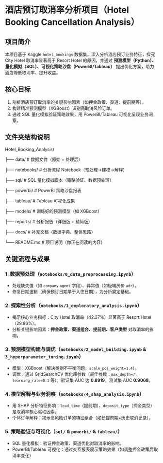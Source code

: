 # 酒店预订取消率分析项目（Hotel Booking Cancellation Analysis）

## 项目简介  
本项目基于 Kaggle `hotel_bookings` 数据集，深入分析酒店预订业务特征，探究 City Hotel 取消率显著高于 Resort Hotel 的原因，并通过 **预测模型（Python）、量化模拟（SQL）、可视化策略沙盘（PowerBI/Tableau）** 提出优化方案，助力酒店降低取消率、提升收益。  


## 核心目标  
1. 剖析酒店预订取消率的关键影响因素（如押金政策、渠道、提前期等）。  
2. 构建精准预测模型（XGBoost）识别高取消风险订单。  
3. 通过 SQL 量化模拟验证策略效果，用 PowerBI/Tableau 可视化呈现业务洞察。  



## 文件夹结构说明  
Hotel_Booking_Analysis/

├── data/ # 数据文件（原始 + 处理后）

├── notebooks/ # 分析流程 Notebook（预处理→建模→解释）

├── sql/ # SQL 量化模拟脚本（策略验证、数据预处理）

├── powerbi/ # PowerBI 策略沙盘报表

├── tableau/ # Tableau 可视化成果

├── models/ # 训练好的预测模型（如 XGBoost）

├── reports/ # 分析报告（详细版 + 精简版）

├── docs/ # 补充文档（数据字典、整体思路）

└── README.md # 项目说明（你正在阅读的内容）



## 关键流程与成果  
### 1. 数据预处理（`notebooks/0_data_preprocessing.ipynb`）  
- 处理缺失值（如 `company` `agent` 字段）、异常值（如极端房价 `adr`）。  
- 修复日期逻辑（确保预订日期早于入住日期），为分析奠定基础。  

### 2. 探索性分析（`notebooks/1_exploratory_analysis.ipynb`）  
- 揭示核心业务指标：City Hotel 取消率（42.37%）显著高于 Resort Hotel（29.86%）。  
- 分析关键影响因素：**押金政策、渠道组合、提前期、客户类型** 对取消率的影响。  

### 3. 预测模型构建与调优（`notebooks/2_model_building.ipynb` & `3_hyperparameter_tuning.ipynb`）  
- 模型：XGBoost（解决类别不平衡问题，`scale_pos_weight=1.4`）。  
- 调优：通过 GridSearchCV 优化超参数（最佳参数：`max_depth=7, learning_rate=0.1` 等），验证集 AUC 达 **0.8919**，测试集 AUC **0.9069**。  

### 4. 模型解释与业务洞察（`notebooks/4_shap_analysis.ipynb`）  
- 用 SHAP 分析特征影响：`lead_time`（提前期）、`deposit_type`（押金类型）是取消率核心驱动因素。  
- 个体订单解释：揭示高风险订单的特征组合（如长提前期+历史取消记录）。  

### 5. 策略验证与可视化（`sql/` & `powerbi/` & `tableau/`）  
- SQL 量化模拟：验证押金政策、渠道优化对取消率的影响。  
- PowerBI/Tableau 可视化：通过交互报表展示策略效果（如调整押金政策后取消率变化）
